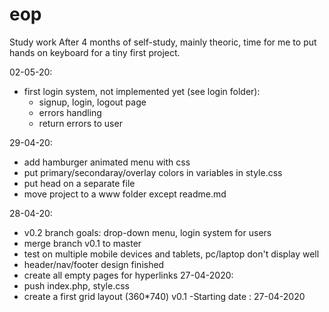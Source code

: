 # eop
Study work
After 4 months of self-study, mainly theoric, time for me to put hands on keyboard for a tiny first project.

02-05-20:
- first login system, not implemented yet (see login folder):
  - signup, login, logout page
  - errors handling
  - return errors to user

29-04-20:
- add hamburger animated menu with css
- put primary/secondaray/overlay colors in variables in style.css 
- put head on a separate file 
- move project to a www folder except readme.md

28-04-20:
- v0.2 branch goals: drop-down menu, login system for users
- merge branch v0.1 to master
- test on multiple mobile devices and tablets, pc/laptop don't display well
- header/nav/footer design finished
- create all empty pages for hyperlinks
27-04-2020: 
- push index.php, style.css  
- create a first grid layout (360*740)
v0.1 -Starting date : 27-04-2020 

